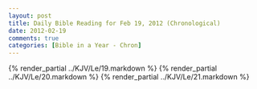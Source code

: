 ```yaml
---
layout: post
title: Daily Bible Reading for Feb 19, 2012 (Chronological)
date: 2012-02-19
comments: true
categories: [Bible in a Year - Chron]
---
```

{% render_partial ../KJV/Le/19.markdown %}
{% render_partial ../KJV/Le/20.markdown %}
{% render_partial ../KJV/Le/21.markdown %}
